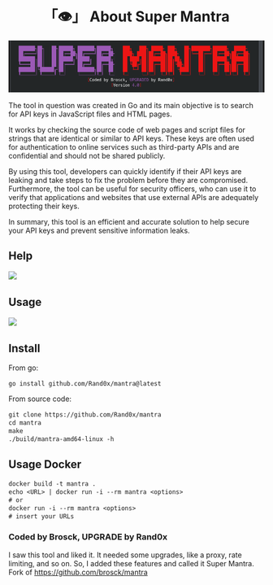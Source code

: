 <h1 align="center">「👁️」 About Super Mantra</h1>

<p align="center"><img src="assets/banner.png"></p>

The tool in question was created in Go and its main objective is to search for API keys in JavaScript files and HTML pages.

It works by checking the source code of web pages and script files for strings that are identical or similar to API keys. These keys are often used for authentication to online services such as third-party APIs and are confidential and should not be shared publicly.

By using this tool, developers can quickly identify if their API keys are leaking and take steps to fix the problem before they are compromised. Furthermore, the tool can be useful for security officers, who can use it to verify that applications and websites that use external APIs are adequately protecting their keys.

In summary, this tool is an efficient and accurate solution to help secure your API keys and prevent sensitive information leaks.

## Help
![](assets/help.png)

## Usage
![](assets/usage1.png)

## Install

From go:

```
go install github.com/Rand0x/mantra@latest
```

From source code:

```
git clone https://github.com/Rand0x/mantra
cd mantra
make
./build/mantra-amd64-linux -h
```

## Usage Docker

```
docker build -t mantra .
echo <URL> | docker run -i --rm mantra <options>
# or
docker run -i --rm mantra <options>
# insert your URLs
```

### Coded by Brosck, UPGRADE by Rand0x

I saw this tool and liked it. It needed some upgrades, like a proxy, rate limiting, and so on. So, I added these features and called it Super Mantra.
Fork of https://github.com/brosck/mantra
